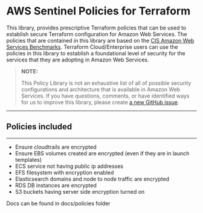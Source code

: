 # AWS Sentinel Policies for Terraform
This library, provides prescriptive Terraform policies that can be used to establish secure Terraform configuration for Amazon Web Services. The policies that are contained in this library are based on the [CIS Amazon Web Services Benchmarks](https://www.cisecurity.org/benchmark/amazon_web_services). Terraform Cloud/Enterprise users can use the policies in this library to establish a foundational level of security for the services that they are adopting in Amazon Web Services.

> **NOTE:**
>
> This Policy Library is not an exhaustive list of all of possible security configurations and architecture that is available in Amazon Web Services. If you have questions, comments, or have identified ways for us to improve this library, please create [a new GitHub issue](https://github.com/SPHTech-Platform/policy-library-aws/issues/new/choose).
>
---

## Policies included
---
-  Ensure cloudtrails are encrypted
-  Ensure EBS volumes created are encrypted (even if they are in launch templates)
-  ECS service not having public ip addresses
-  EFS filesystem with encryption enabled
-  Elasticsearch domains and node to node traffic are encrypted
-  RDS DB instances are encrypted
-  S3 buckets having server side encryption turned on

Docs can be found in docs/policies folder
